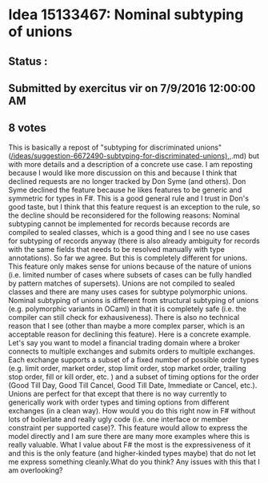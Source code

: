 # Idea 15133467: Nominal subtyping of unions #

## Status : 

## Submitted by exercitus vir on 7/9/2016 12:00:00 AM

## 8 votes

This is basically a repost of "subtyping for discriminated unions" ([/ideas/suggestion-6672490-subtyping-for-discriminated-unions),](/ideas/suggestion-6672490-subtyping-for-discriminated-unions),.md) but with more details and a description of a concrete use case.
I am reposting because I would like more discussion on this and because I think that declined requests are no longer tracked by Don Syme (and others).
Don Syme declined the feature because he likes features to be generic and symmetric for types in F#. This is a good general rule and I trust in Don's good taste, but I think that this feature request is an exception to the rule, so the decline should be reconsidered for the following reasons:
Nominal subtyping cannot be implemented for records because records are compiled to sealed classes, which is a good thing and I see no use cases for subtyping of records anyway (there is also already ambiguity for records with the same fields that needs to be resolved manually with type annotations). So far we agree.
But this is completely different for unions. This feature only makes sense for unions because of the nature of unions (i.e. limited number of cases where subsets of cases can be fully handled by pattern matches of supersets). Unions are not compiled to sealed classes and there are many uses cases for subtype polymorphic unions. Nominal subtyping of unions is different from structural subtyping of unions (e.g. polymorphic variants in OCaml) in that it is completely safe (i.e. the compiler can still check for exhausiveness). There is also no technical reason that I see (other than maybe a more complex parser, which is an acceptable reason for declining this feature).
Here is a concrete example. Let's say you want to model a financial trading domain where a broker connects to multiple exchanges and submits orders to multiple exchanges. Each exchange supports a subset of a fixed number of possible order types (e.g. limit order, market order, stop limit order, stop market order, trailing stop order, fill or kill order, etc. ) and a subset of timing options for the order (Good Till Day, Good Till Cancel, Good Till Date, Immediate or Cancel, etc.).
Unions are perfect for that except that there is no way currently to generically work with order types and timing options from different exchanges (in a clean way). How would you do this right now in F# without lots of boilerlate and really ugly code (i.e. one interface or member constraint per supported case)?. This feature would allow to express the model directly and I am sure there are many more examples where this is really valuable.
What I value about F# the most is the expressiveness of it and this is the only feature (and higher-kinded types maybe) that do not let me express something cleanly.What do you think? Any issues with this that I am overlooking?

